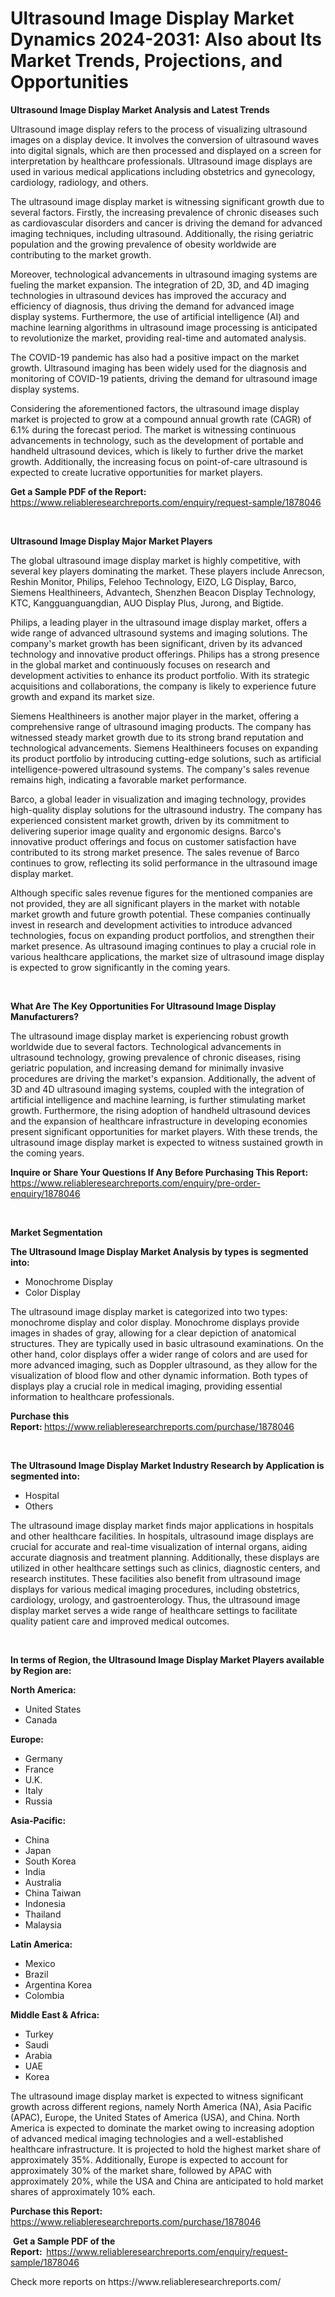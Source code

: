 <p><h1>Ultrasound Image Display Market Dynamics 2024-2031: Also about Its Market Trends, Projections, and Opportunities</h1></p><p><strong>Ultrasound Image Display Market Analysis and Latest Trends</strong></p>
<p><p>Ultrasound image display refers to the process of visualizing ultrasound images on a display device. It involves the conversion of ultrasound waves into digital signals, which are then processed and displayed on a screen for interpretation by healthcare professionals. Ultrasound image displays are used in various medical applications including obstetrics and gynecology, cardiology, radiology, and others.</p><p>The ultrasound image display market is witnessing significant growth due to several factors. Firstly, the increasing prevalence of chronic diseases such as cardiovascular disorders and cancer is driving the demand for advanced imaging techniques, including ultrasound. Additionally, the rising geriatric population and the growing prevalence of obesity worldwide are contributing to the market growth.</p><p>Moreover, technological advancements in ultrasound imaging systems are fueling the market expansion. The integration of 2D, 3D, and 4D imaging technologies in ultrasound devices has improved the accuracy and efficiency of diagnosis, thus driving the demand for advanced image display systems. Furthermore, the use of artificial intelligence (AI) and machine learning algorithms in ultrasound image processing is anticipated to revolutionize the market, providing real-time and automated analysis.</p><p>The COVID-19 pandemic has also had a positive impact on the market growth. Ultrasound imaging has been widely used for the diagnosis and monitoring of COVID-19 patients, driving the demand for ultrasound image display systems.</p><p>Considering the aforementioned factors, the ultrasound image display market is projected to grow at a compound annual growth rate (CAGR) of 6.1% during the forecast period. The market is witnessing continuous advancements in technology, such as the development of portable and handheld ultrasound devices, which is likely to further drive the market growth. Additionally, the increasing focus on point-of-care ultrasound is expected to create lucrative opportunities for market players.</p></p>
<p><strong>Get a Sample PDF of the Report:&nbsp;</strong> <a href="https://www.reliableresearchreports.com/enquiry/request-sample/1878046">https://www.reliableresearchreports.com/enquiry/request-sample/1878046</a></p>
<p>&nbsp;</p>
<p><strong>Ultrasound Image Display Major Market Players</strong></p>
<p><p>The global ultrasound image display market is highly competitive, with several key players dominating the market. These players include Anrecson, Reshin Monitor, Philips, Felehoo Technology, EIZO, LG Display, Barco, Siemens Healthineers, Advantech, Shenzhen Beacon Display Technology, KTC, Kangguanguangdian, AUO Display Plus, Jurong, and Bigtide. </p><p>Philips, a leading player in the ultrasound image display market, offers a wide range of advanced ultrasound systems and imaging solutions. The company's market growth has been significant, driven by its advanced technology and innovative product offerings. Philips has a strong presence in the global market and continuously focuses on research and development activities to enhance its product portfolio. With its strategic acquisitions and collaborations, the company is likely to experience future growth and expand its market size.</p><p>Siemens Healthineers is another major player in the market, offering a comprehensive range of ultrasound imaging products. The company has witnessed steady market growth due to its strong brand reputation and technological advancements. Siemens Healthineers focuses on expanding its product portfolio by introducing cutting-edge solutions, such as artificial intelligence-powered ultrasound systems. The company's sales revenue remains high, indicating a favorable market performance.</p><p>Barco, a global leader in visualization and imaging technology, provides high-quality display solutions for the ultrasound industry. The company has experienced consistent market growth, driven by its commitment to delivering superior image quality and ergonomic designs. Barco's innovative product offerings and focus on customer satisfaction have contributed to its strong market presence. The sales revenue of Barco continues to grow, reflecting its solid performance in the ultrasound image display market.</p><p>Although specific sales revenue figures for the mentioned companies are not provided, they are all significant players in the market with notable market growth and future growth potential. These companies continually invest in research and development activities to introduce advanced technologies, focus on expanding product portfolios, and strengthen their market presence. As ultrasound imaging continues to play a crucial role in various healthcare applications, the market size of ultrasound image display is expected to grow significantly in the coming years.</p></p>
<p>&nbsp;</p>
<p><strong>What Are The Key Opportunities For Ultrasound Image Display Manufacturers?</strong></p>
<p><p>The ultrasound image display market is experiencing robust growth worldwide due to several factors. Technological advancements in ultrasound technology, growing prevalence of chronic diseases, rising geriatric population, and increasing demand for minimally invasive procedures are driving the market's expansion. Additionally, the advent of 3D and 4D ultrasound imaging systems, coupled with the integration of artificial intelligence and machine learning, is further stimulating market growth. Furthermore, the rising adoption of handheld ultrasound devices and the expansion of healthcare infrastructure in developing economies present significant opportunities for market players. With these trends, the ultrasound image display market is expected to witness sustained growth in the coming years.</p></p>
<p><strong>Inquire or Share Your Questions If Any Before Purchasing This Report:</strong> <a href="https://www.reliableresearchreports.com/enquiry/pre-order-enquiry/1878046">https://www.reliableresearchreports.com/enquiry/pre-order-enquiry/1878046</a></p>
<p>&nbsp;</p>
<p><strong>Market Segmentation</strong></p>
<p><strong>The Ultrasound Image Display Market Analysis by types is segmented into:</strong></p>
<p><ul><li>Monochrome Display</li><li>Color Display</li></ul></p>
<p><p>The ultrasound image display market is categorized into two types: monochrome display and color display. Monochrome displays provide images in shades of gray, allowing for a clear depiction of anatomical structures. They are typically used in basic ultrasound examinations. On the other hand, color displays offer a wider range of colors and are used for more advanced imaging, such as Doppler ultrasound, as they allow for the visualization of blood flow and other dynamic information. Both types of displays play a crucial role in medical imaging, providing essential information to healthcare professionals.</p></p>
<p><strong>Purchase this Report:&nbsp;</strong><a href="https://www.reliableresearchreports.com/purchase/1878046">https://www.reliableresearchreports.com/purchase/1878046</a></p>
<p>&nbsp;</p>
<p><strong>The Ultrasound Image Display Market Industry Research by Application is segmented into:</strong></p>
<p><ul><li>Hospital</li><li>Others</li></ul></p>
<p><p>The ultrasound image display market finds major applications in hospitals and other healthcare facilities. In hospitals, ultrasound image displays are crucial for accurate and real-time visualization of internal organs, aiding accurate diagnosis and treatment planning. Additionally, these displays are utilized in other healthcare settings such as clinics, diagnostic centers, and research institutes. These facilities also benefit from ultrasound image displays for various medical imaging procedures, including obstetrics, cardiology, urology, and gastroenterology. Thus, the ultrasound image display market serves a wide range of healthcare settings to facilitate quality patient care and improved medical outcomes.</p></p>
<p>&nbsp;</p>
<p><strong>In terms of Region, the Ultrasound Image Display Market Players available by Region are:</strong></p>
<p>
    <p> <strong> North America: </strong>
        <ul>
            <li>United States</li>
            <li>Canada</li>
        </ul>
        </p> 
    <p> <strong> Europe: </strong>
        <ul>
            <li>Germany</li>
            <li>France</li>
            <li>U.K.</li>
            <li>Italy</li>
            <li>Russia</li>
        </ul>
        </p> 
    <p> <strong> Asia-Pacific: </strong>
        <ul>
            <li>China</li>
            <li>Japan</li>
            <li>South Korea</li>
            <li>India</li>
            <li>Australia</li>
            <li>China Taiwan</li>
            <li>Indonesia</li>
            <li>Thailand</li>
            <li>Malaysia</li>
        </ul>
        </p> 
    <p> <strong> Latin America: </strong>
        <ul>
            <li>Mexico</li>
            <li>Brazil</li>
            <li>Argentina Korea</li>
            <li>Colombia</li>
        </ul>
        </p> 
    <p> <strong> Middle East & Africa: </strong>
        <ul>
            <li>Turkey</li>
            <li>Saudi</li>
            <li>Arabia</li>
            <li>UAE</li>
            <li>Korea</li>
        </ul>
    </p>
    </p>
<p><p>The ultrasound image display market is expected to witness significant growth across different regions, namely North America (NA), Asia Pacific (APAC), Europe, the United States of America (USA), and China. North America is expected to dominate the market owing to increasing adoption of advanced medical imaging technologies and a well-established healthcare infrastructure. It is projected to hold the highest market share of approximately 35%. Additionally, Europe is expected to account for approximately 30% of the market share, followed by APAC with approximately 20%, while the USA and China are anticipated to hold market shares of approximately 10% each.</p></p>
<p><strong>Purchase this Report: </strong><a href="https://www.reliableresearchreports.com/purchase/1878046">https://www.reliableresearchreports.com/purchase/1878046</a></p>
<p>&nbsp;<strong>Get a Sample PDF of the Report:&nbsp;&nbsp;</strong><a href="https://www.reliableresearchreports.com/enquiry/request-sample/1878046">https://www.reliableresearchreports.com/enquiry/request-sample/1878046</a></p>
<p><strong></strong></p>
<p>Check more reports on https://www.reliableresearchreports.com/</p>